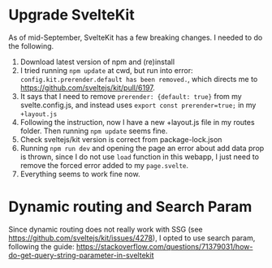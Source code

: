 # Upgrade SvelteKit

As of mid-September, SvelteKit has a few breaking changes.  I needed to do the following.

1.  Download latest version of npm and (re)install
2.  I tried running `npm update` at cwd, but run into error:  `config.kit.prerender.default has been removed.`, which directs me to https://github.com/sveltejs/kit/pull/6197.
3.  It says that I need to remove `prerender: {default: true}`  from my svelte.config.js, and instead uses `export const prerender=true;` in my `+layout.js`
4.  Following the instruction, now I have a new +layout.js file in my routes folder.  Then running `npm update` seems fine.
5.  Check sveltejs/kit version is correct from package-lock.json
6.  Running `npm run dev` and opening the page an error about add data prop is thrown, since I do not use `load` function in this webapp, I just need to remove the forced error added to my `page.svelte`. 
7.  Everything seems to work fine now.

# Dynamic routing and Search Param

Since dynamic routing does not really work with SSG (see https://github.com/sveltejs/kit/issues/4278), I opted to use search param, following the guide: https://stackoverflow.com/questions/71379031/how-do-get-query-string-parameter-in-sveltekit